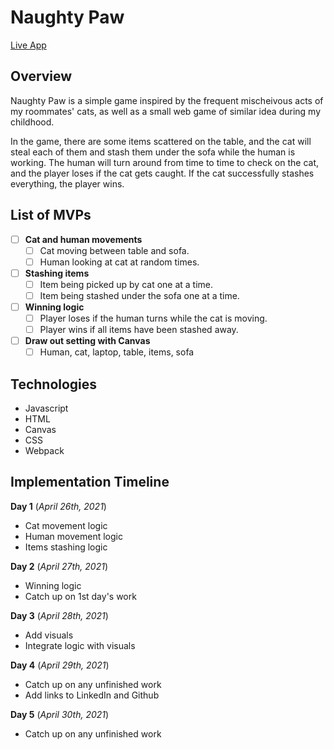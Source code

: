 # Naughty Paw

[Live App](https://vickiychung.github.io/NaughtyPaw/)

## Overview
Naughty Paw is a simple game inspired by the frequent mischeivous acts of my roommates' cats, as well as a small web game of similar idea during my childhood.

In the game, there are some items scattered on the table, and the cat will steal each of them and stash them under the sofa while the human is working.
The human will turn around from time to time to check on the cat, and the player loses if the cat gets caught. If the cat successfully stashes everything, the player wins.

## List of MVPs
- [ ] **Cat and human movements**
    - [ ] Cat moving between table and sofa. 
    - [ ] Human looking at cat at random times.
- [ ] **Stashing items**
    - [ ] Item being picked up by cat one at a time.
    - [ ] Item being stashed under the sofa one at a time.
- [ ] **Winning logic**
    - [ ] Player loses if the human turns while the cat is moving.
    - [ ] Player wins if all items have been stashed away.
- [ ] **Draw out setting with Canvas**
    - [ ] Human, cat, laptop, table, items, sofa

## Technologies
- Javascript
- HTML
- Canvas
- CSS
- Webpack

## Implementation Timeline
**Day 1**
(_April 26th, 2021_)

- Cat movement logic
- Human movement logic
- Items stashing logic

**Day 2**
(_April 27th, 2021_)
- Winning logic
- Catch up on 1st day's work

**Day 3**
(_April 28th, 2021_)
- Add visuals
- Integrate logic with visuals

**Day 4**
(_April 29th, 2021_)
- Catch up on any unfinished work
- Add links to LinkedIn and Github

**Day 5**
(_April 30th, 2021_)
- Catch up on any unfinished work
